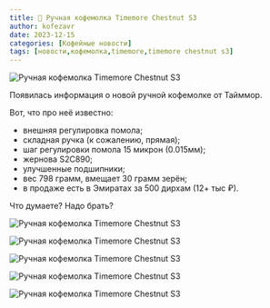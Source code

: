 ```yaml
---
title: 📰 Ручная кофемолка Timemore Chestnut S3
author: kofezavr
date: 2023-12-15
categories: [Кофейные новости]
tags: [новости,кофемолка,timemore,timemore chestnut s3]
--- 
```

![Ручная кофемолка Timemore Chestnut S3](/assets/img/posts/23/12/timemore-s3-01.jpg)

Появилась информация о новой ручной кофемолке от Тайммор. 

Вот, что про неё известно:
- внешняя регулировка помола;
- складная ручка (к сожалению, прямая);
- шаг регулировки помола 15 микрон (0.015мм);
- жернова S2C890;
- улучшенные подшипники;
- вес 798 грамм, вмещает 30 грамм зерён;
- в продаже есть в Эмиратах за 500 дирхам (12+ тыс ₽).

Что думаете? Надо брать?

<!--more-->
![Ручная кофемолка Timemore Chestnut S3](/assets/img/posts/23/12/timemore-s3-02.jpg)

![Ручная кофемолка Timemore Chestnut S3](/assets/img/posts/23/12/timemore-s3-03.jpg)

![Ручная кофемолка Timemore Chestnut S3](/assets/img/posts/23/12/timemore-s3-04.jpg)

![Ручная кофемолка Timemore Chestnut S3](/assets/img/posts/23/12/timemore-s3-05.jpg)

![Ручная кофемолка Timemore Chestnut S3](/assets/img/posts/23/12/timemore-s3-06.jpg)

<script async src="https://telegram.org/js/telegram-widget.js?22" data-telegram-discussion="coffeesaurus/891" data-comments-limit="3" data-colorful="1"></script>